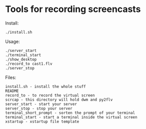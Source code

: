 Tools for recording screencasts
===============================

Install:

    ./install.sh

Usage:

    ./server_start
    ./terminal_start
    ./show_desktop
    ./record_to cast1.flv
    ./server_stop


Files:

    install.sh - install the whole stuff
    README
    record_to - to record the virtual screen
    scrcap - this directory will hold dwm and py2flv
    server_start - start your server
    server_stop - stop your server
    terminal_short_prompt - sorten the prompt of your terminal
    terminal_start - start a terminal inside the virtual screen
    xstartup - xstartup file template
